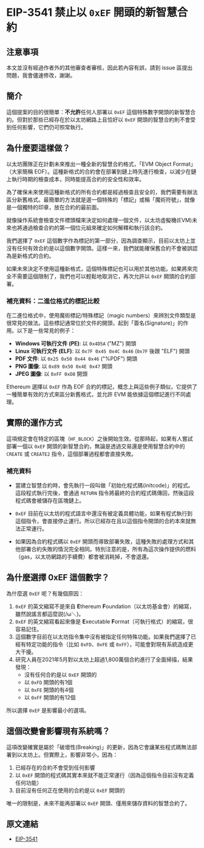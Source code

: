 # EIP-3541 禁止以 `0xEF` 開頭的新智慧合約

## 注意事項

本文並沒有經過作者外的其他審查者審核，因此若內容有誤，請到 issue 區提出問題，我會儘速修改，謝謝。

## 簡介

這個提案的目的很簡單：**不允許**任何人部署以 `0xEF` 這個特殊數字開頭的新智慧合約。但對於那些已經存在於以太坊網路上且恰好以 `0xEF` 開頭的智慧合約則不會受到任何影響，它們仍可照常執行。

## 為什麼要這樣做？

以太坊團隊正在計劃未來推出一種全新的智慧合約格式，「EVM Object Format」（大家簡稱 EOF）。這種新格式的合約會在部署到鏈上時先進行檢查，以減少在鏈上執行時期的檢查成本，同時能提高合約的安全性和效率。

為了確保未來使用這種新格式的所有合約都是經過檢查且安全的，我們需要有辦法區分新舊格式。最簡單的方法就是選一個特殊的「標記」或稱「魔術符號」，就像是一個獨特的印章，放在合約的最前面。

就像操作系統會檢查文件標頭檔來決定如何處理一個文件，以太坊虛擬機(EVM)未來也將通過檢查合約的第一個位元組來確定如何解釋和執行該合約。

我們選擇了 `0xEF` 這個數字作為標記的第一部分，因為調查顯示，目前以太坊上並沒有任何有效合約是以這個數字開頭。這樣一來，我們就能確保舊合約不會被誤認為是新格式的合約。

如果未來決定不使用這種新格式，這個特殊標記也可以用於其他功能。如果將來完全不需要這個限制了，我們也可以輕鬆地取消它，再次允許以 `0xEF` 開頭的合約部署。

### 補充資料：二進位格式的標記比較

在二進位格式中，使用魔術標記/特殊標記（magic numbers）來辨別文件類型是很常見的做法。這些標記通常位於文件的開頭，起到「簽名(Signature)」的作用。以下是一些常見的例子：

- **Windows 可執行文件 (PE)**: 以 `0x4D5A` ("MZ") 開頭
- **Linux 可執行文件 (ELF)**: 以 `0x7F 0x45 0x4C 0x46` (`0x7F` 後跟 "ELF") 開頭
- **PDF 文件**: 以 `0x25 0x50 0x44 0x46` ("%PDF") 開頭
- **PNG 圖像**: 以 `0x89 0x50 0x4E 0x47` 開頭
- **JPEG 圖像**: 以 `0xFF 0xD8` 開頭

Ethereum 選擇以 `0xEF` 作為 EOF 合約的標記，概念上與這些例子類似，它提供了一種簡單有效的方式來區分新舊格式，並允許 EVM 能依據這個標記進行不同處理。

## 實際的運作方式

這項規定會在特定的區塊（`HF_BLOCK`）之後開始生效。從那時起，如果有人嘗試部署一個以 `0xEF` 開頭的新智慧合約，無論是透過交易還是使用智慧合約中的 `CREATE` 或 `CREATE2` 指令，這個部署過程都會直接失敗。

### 補充資料

- 當建立智慧合約時，會先執行一段叫做「初始化程式碼(initcode)」的程式。這段程式執行完後，會通過 `RETURN` 指令將最終的合約程式碼傳回，然後這段程式碼會被儲存在區塊鏈上。

- `0xEF` 目前在以太坊的程式語言中還沒有被定義具體功能，如果有程式執行到這個指令，會直接停止運行。所以已經存在且以這個指令開頭的合約本來就無法正常運行。

- 如果因為合約程式碼以 `0xEF` 開頭而導致部署失敗，這種失敗的處理方式和其他部署合約失敗的情況完全相同。特別注意的是，所有為這次操作提供的燃料（gas，以太坊網路的手續費）都會被消耗掉，不會退還。

## 為什麼選擇 0xEF 這個數字？

為什麼選 `0xEF` 呢？有幾個原因：

1. `0xEF` 的英文縮寫不是來自 **E**thereum **F**oundation（以太坊基金會）的縮寫，雖然說謠言都這麼説(/ω＼)。
2. `0xEF` 的英文縮寫看起來像是 **E**xecutable **F**ormat（可執行格式）的縮寫，很容易記住。
3. 這個數字目前在以太坊指令集中沒有被指定任何特殊功能。如果我們選擇了已經有特定功能的指令（比如 `0xFD`、`0xFE` 或 `0xFF`），可能會對現有系統造成更大干擾。
4. 研究人員在2021年5月對以太坊上超過1,800萬個合約進行了全面掃描，結果發現：
   - 沒有任何合約是以 `0xEF` 開頭的
   - 以 `0xFD` 開頭的有1個
   - 以 `0xFE` 開頭的有4個
   - 以 `0xFF` 開頭的有12個

所以選擇 `0xEF` 是影響最小的選項。

## 這個改變會影響現有系統嗎？

這項改變確實是屬於「破壞性(Breaking)」的更新，因為它會讓某些程式碼無法部署到以太坊上。但實際上，影響非常小，因為：

1. 已經存在的合約不會受到任何影響
2. 以 `0xEF` 開頭的程式碼其實本來就不能正常運行（因為這個指令目前沒有定義任何功能）
3. 目前沒有任何正在使用的合約是以 `0xEF` 開頭的

唯一的限制是，未來不能再部署以 `0xEF` 開頭、僅用來儲存資料的智慧合約了。

## 原文連結

- [EIP-3541](https://eips.ethereum.org/EIPS/eip-3541)
